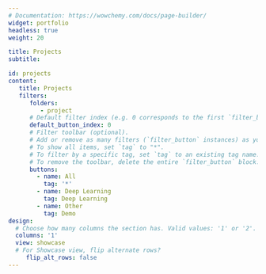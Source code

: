 ```yaml
---
# Documentation: https://wowchemy.com/docs/page-builder/
widget: portfolio
headless: true
weight: 20

title: Projects
subtitle:

id: projects
content:
   title: Projects
   filters:
      folders:
         - project
      # Default filter index (e.g. 0 corresponds to the first `filter_button` instance below).
      default_button_index: 0
      # Filter toolbar (optional).
      # Add or remove as many filters (`filter_button` instances) as you like.
      # To show all items, set `tag` to "*".
      # To filter by a specific tag, set `tag` to an existing tag name.
      # To remove the toolbar, delete the entire `filter_button` block.
      buttons:
        - name: All
          tag: '*'
        - name: Deep Learning
          tag: Deep Learning
        - name: Other
          tag: Demo
design:
  # Choose how many columns the section has. Valid values: '1' or '2'.
  columns: '1'
  view: showcase
  # For Showcase view, flip alternate rows?
     flip_alt_rows: false
---
```



